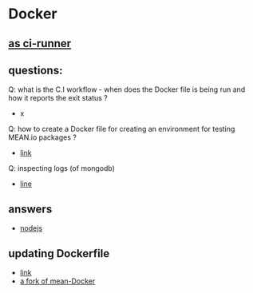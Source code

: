 Docker
====
[as ci-runner](https://github.com/sameersbn/docker-gitlab-ci-runner)
------

questions:
-----
Q: what is the C.I workflow - when does the Docker file is being run and how it reports the exit status ?
- x

Q: how to create a Docker file for creating an environment for testing MEAN.io packages ?
- [link](https://registry.hub.docker.com/u/brownman/gitlab-ci-runner-nodejs/)

Q: inspecting logs (of mongodb)
- [line](http://docs.docker.com/examples/mongodb/)

answers
---
- [nodejs](https://github.com/bkw/gitlab-ci-runner-nodejs)


updating Dockerfile
----
- [link](https://github.com/ufirstgroup/gitlab-ci-runner-nodejs/commits/master)
- [a fork of mean-Docker](https://github.com/shadowsyntax/Docker_nearStack/blob/master/Dockerfile)

 
